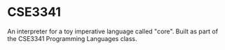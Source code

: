 CSE3341
=======

An interpreter for a toy imperative language called "core".  Built as part of the CSE3341 Programming Languages class.